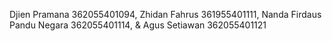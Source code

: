 Djien Pramana 362055401094, Zhidan Fahrus 361955401111, Nanda Firdaus Pandu Negara 362055401114, & Agus Setiawan 362055401121
